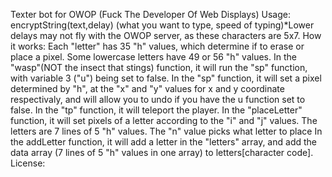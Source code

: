Texter bot for OWOP (Fuck The Developer Of Web Displays)
Usage: encryptString(text,delay) (what you want to type, speed of typing)*Lower delays may not fly with the OWOP server, as these characters are 5x7.
How it works: Each "letter" has 35 "h" values, which determine if to erase or place a pixel. Some lowercase letters have 49 or 56 "h" values.
In the "wasp"(NOT the insect that stings) function, it will run the "sp" function, with variable 3 ("u") being set to false.
In the "sp" function, it will set a pixel determined by "h", at the "x" and "y" values for x and y coordinate respectivaly, and will allow you to undo if you have the u function set to false.
In the "tp" function, it will teleport the player.
In the "placeLetter" function, it will set pixels of a letter according to the "i" and "j" values. The letters are 7 lines of 5 "h" values. The "n" value picks what letter to place
In the addLetter function, it will add a letter in the "letters" array, and add the data array (7 lines of 5 "h" values in one array) to letters[character code].
License:
